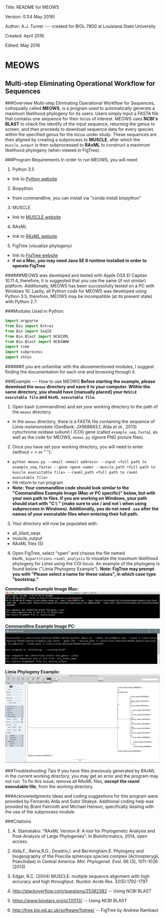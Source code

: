 Title: README for MEOWS

Version: 0.1(4 May 2016)

Author: A.J. Turner --- created for BIOL 7800 at Louisiana State University

Created: April 2016

Edited: May 2016

MEOWS
=====

Multi-step Eliminating Operational Workflow for Sequences
---------------------------------------------------------

###Overview
Multi-step Eliminating Operational Workflow for Sequences, colloquially
called **MEOWS**, is a program used to automatically generate a maximum
likelihood phylogeny for its users. Users simply input a FASTA
file that contains one sequence for their locus of interest. MEOWS uses **NCBI's
BLAST** to check the identify of the input sequence, returning the genus to
screen, and then proceeds to download sequence data for every species within
the specified genus for the locus under study. These sequences are then aligned
by creating a subprocess to **MUSCLE**, after which the `muscle_output` is then
subprocessed to **RAxML** to construct a maximum likelihood phylogeny (when viewed in FigTree).

###Program Requirements
In order to run MEOWS, you will need:

1. Python 3.5
  * link to [Python website](https://www.python.org/downloads/release/python-350/)
2. Biopython
  * from commandline, you can install via "conda install biopython"
3. MUSCLE
  * link to [MUSCLE website](http://www.drive5.com/muscle/)
4. RAxML
  * link to [RAxML website](http://sco.h-its.org/exelixis/web/software/raxml/)
5. FigTree (visualize phylogeny)
  * link to [FigTree website](http://tree.bio.ed.ac.uk/software/figtree/)
  * **if on a Mac, you may need Java SE 6 runtime installed in order to operate FigTree**
 
######MEOWS was developed and tested with Apple OSX El Capitan 10.11.4, therefore, it is suggested that you use the same (if not similar) platform. Additionally, MEOWS has been successfully tested on a PC with Windows 10. Lastly, all Python code for MEOWS was developed using Python 3.5, therefore, MEOWS may be incompatible (at its present state) with Python 2.7.

###Modules Used in Python:

~~~python
import argparse
from Bio import Entrez
from Bio import SeqIO
from Bio.Blast import NCBIXML
from Bio.Blast import NCBIWWW
import time
import subprocess
import shlex
~~~

######If you are unfamiliar with the abovementioned modules, I suggest finding the documentation for each one and browsing through it.

###Example --- How to use MEOWS
**Before starting the example, please download the `meows` directory and save it to your computer. Within the same directory, you should have [manually placed] your `MUSCLE executable file` and `RAxML executable file`.**

1. Open bash (commandline) and set your working directory to the path of the `meows` directory. 
  * In the `meows` directory, there is a FASTA file containing the sequence of *Limia melanonotata* (GenBank: JX968693.1; Alda *et al.*, 2013) cytochrome oxidase subunit I (COI) gene (called `example_seq.fasta`), as well as the code for MEOWS, `meows.py` (ignore PNG picture files).

2. Once you have set your working directory, you will need to enter (without < > or " "):
  * `python meows.py --email <email address> --input <full path to example_seq.fasta> --gene <gene name> --muscle_path <full path to muscle execuitable file> --raxml_path <full path to raxml executable file>`
  * Hit return to run program
  * **Note: Your commandline code should look similar to the "Commandline Example Image (Mac or PC specific)" below, but with your own path to files. If you are working on Windows, your path should start with "C:\ " (make sure to use / and not \ when using subproccess in Windows). Additionally, you do not need `.exe` after the names of your executable files when entering their full path.**

3. Your directory will now be populated with:
  * all_blast_seqs
  * muscle_output
  * RAxML files (5)

4. Open FigTree, select "open" and choose the file named `RAxML_bipartitions.raxml_analysis` to visualize the maximum likelihood phylogeny for *Limia* using the COI locus. An example of the phylogeny is found below ("Limia Phylogeny Example"). **Note: FigTree may prompt you with "Please select a name for these values", in which case type "bootstrap."**

**Commandline Example Image Mac:**
![example image](example.png)

**Commandline Example Image PC:**
![example image](example_pc.png)


**Limia Phylogeny Example:**
![example image](example_phylogeny.png)

###Troubleshooting Tips
If you have files previously generated by RAxML in the current working directory, you may get an error and the program may not run. To fix this issue, remove all RAxML files, **except the raxml executable file**, from the working directory.

###Acknowledgments
Ideas and coding suggestions for this program were provided by Fernando
Alda and Subir Shakya. Additional coding help was provided by Brant Faircloth and Michael Henson,
specifically dealing with the use of the subprocess module.

###Citations
1. A. Stamatakis: "RAxML Version 8: A tool for Phylogenetic Analysis and
Post-Analysis of Large Phylogenies". In Bioinformatics, 2014, open access.

2. Alda,F., Reina,R.G., Doadrio,I. and Bermingham,E. Phylogeny and biogeography of the Poecilia sphenops species complex (Actinopterygii, Poeciliidae) in Central America. *Mol. Phylogenet. Evol*. 66 (3), 1011-1026 (2013)

3. Edgar, R.C. (2004) MUSCLE: multiple sequence alignment with high accuracy and high throughput.
*Nucleic Acids Res*. 32(5):1792-1797

4. http://stackoverflow.com/questions/25362382 -- Using NCBI BLAST

5. https://www.biostars.org/p/131113/ -- Using NCBI BLAST

6. http://tree.bio.ed.ac.uk/software/figtree/ -- FigTree by Andrew Rambaut


